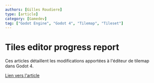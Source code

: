 ```yaml
---
authors: [Gilles Roudiere]
type: [article]
category: [Gamedev]
tag: ["Godot Engine", "Godot 4", "Tilemap", "Tileset"]
---
```


# Tiles editor progress report

Ces articles détaillent les modifications apportées à l'éditeur de tilemap dans Godot 4.

[Lien vers l'article](https://godotengine.org/article/tiles-editor-rework)
